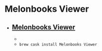 # Melonbooks Viewer
- [Melonbooks Viewer](https://www.melonbooks.co.jp/ebook/list.php?category_id=77)
  - 
  - 
  - `brew cask install Melonbooks Viewer`
